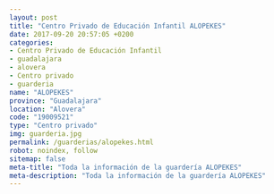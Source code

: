 ```yaml
---
layout: post
title: "Centro Privado de Educación Infantil ALOPEKES"
date: 2017-09-20 20:57:05 +0200
categories:
- Centro Privado de Educación Infantil
- guadalajara
- alovera
- Centro privado
- guarderia
name: "ALOPEKES"
province: "Guadalajara"
location: "Alovera"
code: "19009521"
type: "Centro privado"
img: guarderia.jpg
permalink: /guarderias/alopekes.html
robot: noindex, follow
sitemap: false
meta-title: "Toda la información de la guardería ALOPEKES"
meta-description: "Toda la información de la guardería ALOPEKES"
---
```

